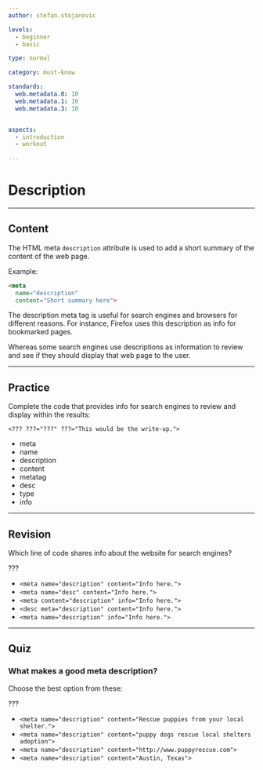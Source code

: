 ```yaml
---
author: stefan.stojanovic

levels:
  - beginner
  - basic

type: normal

category: must-know

standards:
  web.metadata.0: 10
  web.metadata.1: 10
  web.metadata.3: 10


aspects:
  - introduction
  - workout
  
---
```

# Description
---
## Content

The HTML meta `description` attribute is used to add a short summary of the content of the web page.

Example:
```html
<meta
  name="description"
  content="Short summary here">
```

The description meta tag is useful for search engines and browsers for different reasons. For instance, Firefox uses this description as info for bookmarked pages. 

Whereas some search engines use descriptions as information to review and see if they should display that web page to the user.

---
## Practice

Complete the code that provides info for search engines to review and display within the results:

`<??? ???="???" ???="This would be the write-up.">`

* meta
* name
* description
* content
* metatag
* desc
* type
* info

---
## Revision

Which line of code shares info about the website for search engines?

???

* `<meta name="description" content="Info here.">`
* `<meta name="desc" content="Info here.">`
* `<meta content="description" info="Info here.">`
* `<desc meta="description" content="Info here.">`
* `<meta name="description" info="Info here.">`

---
## Quiz

### What makes a good meta description?

Choose the best option from these:

???

* `<meta name="description" content="Rescue puppies from your local shelter.">`
* `<meta name="description" content="puppy dogs rescue local shelters adoption">`
* `<meta name="description" content="http://www.puppyrescue.com">`
* `<meta name="description" content="Austin, Texas">`
